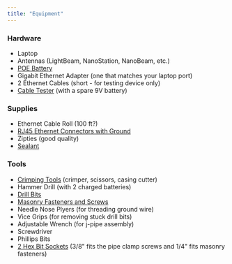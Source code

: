 ```yaml
---
title: "Equipment"
---
```


### Hardware
* Laptop
* Antennas (LightBeam, NanoStation, NanoBeam, etc.)
* [POE Battery](https://www.amazon.com/dp/B01LB3U8X8?ref=nycmesh-20)
* Gigabit Ethernet Adapter (one that matches your laptop port)
* 2 Ethernet Cables (short - for testing device only)
* [Cable Tester](https://www.amazon.com/gp/product/B06XZYXN63?ref=nycmesh-20) (with a spare 9V battery)


### Supplies
* Ethernet Cable Roll (100 ft?)
* [RJ45 Ethernet Connectors with Ground](https://www.amazon.com/Ubiquiti-TOUGHCable-RJ45-Connectors-Piece/dp/B009XE6JY0?ref=nycmesh-20)
* Zipties (good quality)
* [Sealant](https://www.amazon.com/gp/product/B01GLGED2M?ref=nycmesh-20)


### Tools
* [Crimping Tools](https://www.amazon.com/gp/product/B00H9P4AGE?ref=nycmesh-20) (crimper, scissors, casing cutter)
* Hammer Drill (with 2 charged batteries)
* [Drill Bits](https://www.amazon.com/gp/product/B000RGY2LK?ref=nycmesh-20)
* [Masonry Fasteners and Screws](https://www.amazon.com/dp/B000HEFDV0?ref=nycmesh-20)
* Needle Nose Plyers (for threading ground wire)
* Vice Grips (for removing stuck drill bits)
* Adjustable Wrench (for j-pipe assembly)
* Screwdriver
* Phillips Bits
* [2 Hex Bit Sockets](https://www.amazon.com/TEKTON-2928-14-Piece-Power-Driver/dp/B000NPXHUM?ref=nycmesh-20) (3/8" fits the pipe clamp screws and 1/4" fits masonry fasteners) 